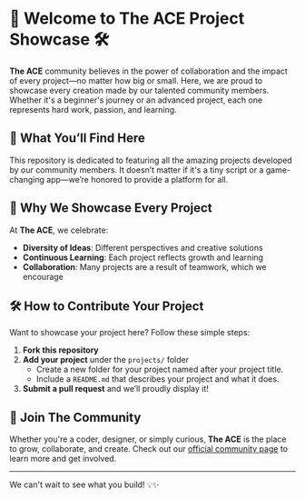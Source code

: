 # 🎉 Welcome to **The ACE Project Showcase** 🛠️

**The ACE** community believes in the power of collaboration and the impact of every project—no matter how big or small. Here, we are proud to showcase every creation made by our talented community members. Whether it's a beginner's journey or an advanced project, each one represents hard work, passion, and learning.

## 🌟 What You’ll Find Here
This repository is dedicated to featuring all the amazing projects developed by our community members. It doesn’t matter if it's a tiny script or a game-changing app—we’re honored to provide a platform for all.

## 🤝 Why We Showcase Every Project
At **The ACE**, we celebrate:
- **Diversity of Ideas**: Different perspectives and creative solutions
- **Continuous Learning**: Each project reflects growth and learning
- **Collaboration**: Many projects are a result of teamwork, which we encourage

## 🛠️ How to Contribute Your Project
Want to showcase your project here? Follow these simple steps:
1. **Fork this repository**
2. **Add your project** under the `projects/` folder
   - Create a new folder for your project named after your project title.
   - Include a `README.md` that describes your project and what it does.
3. **Submit a pull request** and we’ll proudly display it!

## 🙌 Join The Community
Whether you're a coder, designer, or simply curious, **The ACE** is the place to grow, collaborate, and create. Check out our [official community page](https://commudle.com/the-ace) to learn more and get involved.

---

We can't wait to see what you build! 💡✨

